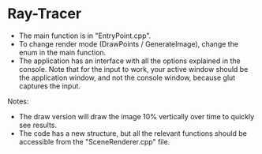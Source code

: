 # Ray-Tracer

- The main function is in "EntryPoint.cpp".
- To change render mode (DrawPoints / GenerateImage), change the enum in the main function.
- The application has an interface with all the options explained in the console. 
Note that for the input to work, your active window should be the application window, and not the
console window, because glut captures the input.

Notes:
- The draw version will draw the image 10% vertically over time to quickly see results.
- The code has a new structure, but all the relevant functions should be accessible
from the "SceneRenderer.cpp" file.